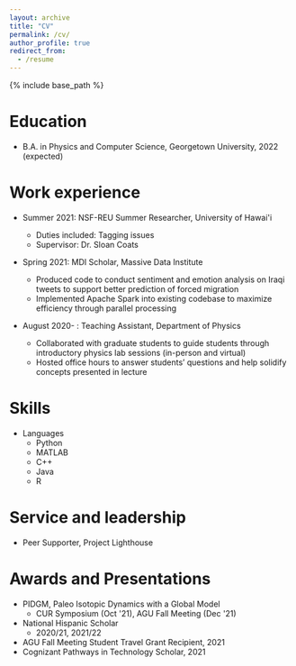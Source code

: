 ```yaml
---
layout: archive
title: "CV"
permalink: /cv/
author_profile: true
redirect_from:
  - /resume
---
```


{% include base_path %}

Education
======
* B.A. in Physics and Computer Science, Georgetown University, 2022 (expected)

Work experience
======
* Summer 2021: NSF-REU Summer Researcher, University of Hawai'i
  * Duties included: Tagging issues
  * Supervisor: Dr. Sloan Coats

* Spring 2021: MDI Scholar, Massive Data Institute
  * Produced code to conduct sentiment and emotion analysis on Iraqi tweets to support better prediction of forced migration
  * Implemented Apache Spark into existing codebase to maximize efficiency through parallel processing

* August 2020- : Teaching Assistant, Department of Physics
  * Collaborated with graduate students to guide students through introductory physics lab sessions (in-person and virtual)
  * Hosted office hours to answer students’ questions and help solidify concepts presented in lecture
  
Skills
======
* Languages
  * Python
  * MATLAB
  * C++
  * Java
  * R

<!--
Publications
======
  <ul>{% for post in site.publications %}
    {% include archive-single-cv.html %}
  {% endfor %}</ul>
  
Talks
======
  <ul>{% for post in site.talks %}
    {% include archive-single-talk-cv.html %}
  {% endfor %}</ul>
  

Teaching
======
  <ul>{% for post in site.teaching %}
    {% include archive-single-cv.html %}
  {% endfor %}</ul>
-->
Service and leadership
======
* Peer Supporter, Project Lighthouse

Awards and Presentations
======
* PIDGM, Paleo Isotopic Dynamics with a Global Model
  * CUR Symposium (Oct '21), AGU Fall Meeting (Dec '21)
* National Hispanic Scholar
  * 2020/21, 2021/22
* AGU Fall Meeting Student Travel Grant Recipient, 2021
* Cognizant Pathways in Technology Scholar, 2021
